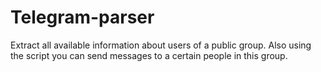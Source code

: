 # Telegram-parser
Extract all available information about users of a public group. Also using the script you can send messages to a certain people in this group.
